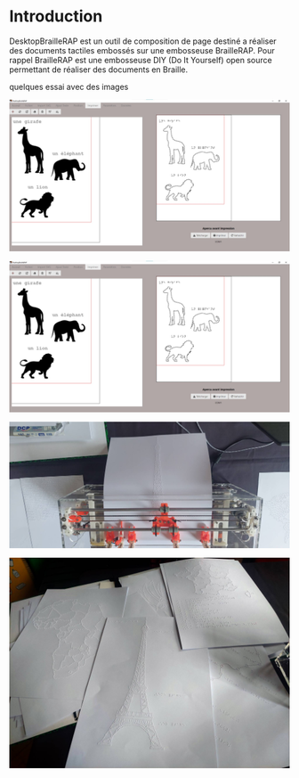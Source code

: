 Introduction
============

DesktopBrailleRAP est un outil de composition de page destiné a réaliser des documents tactiles embossés sur une embosseuse BrailleRAP. Pour rappel BrailleRAP est une embosseuse DIY (Do It Yourself) open source permettant de réaliser des documents en Braille.

quelques essai avec des images

![](screenshot1.jpg) 



![Une capture d'écran de DesktopBrailleRAP](IMG/screenshot1.jpg) 


![Une BrailleRAP qui embosse un document](./IMG/brap_printing.jpg) 


![Des exemples de documents réalisés avec DesktopBrailleRAP et une BrailleRAP](./IMG/brap_sample.jpg)
